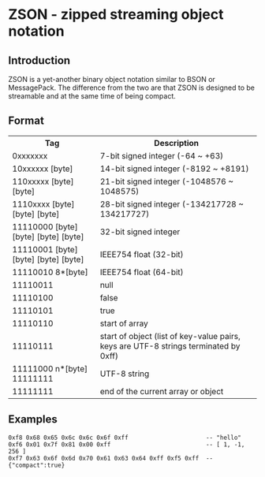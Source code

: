 ZSON - zipped streaming object notation
=======================================

Introduction
------------

ZSON is a yet-another binary object notation similar to BSON or MessagePack.  The difference from the two are that ZSON is designed to be streamable and at the same time of being compact.

Format
------

<table>
<tr>
<th>Tag</th>
<th>Description</th>
</tr>
<tr><td>0xxxxxxx</td><td>7-bit signed integer (-64 ~ +63)</td></tr>
<tr><td>10xxxxxx [byte]</td><td>14-bit signed integer (-8192 ~ +8191)</td></tr>
<tr><td>110xxxxx [byte] [byte]</td><td>21-bit signed integer (-1048576 ~ 1048575)</td></tr>
<tr><td>1110xxxx [byte] [byte] [byte]</td><td>28-bit signed integer (-134217728 ~ 134217727)</td></tr>
<tr><td>11110000 [byte] [byte] [byte] [byte]</td><td>32-bit signed integer</td></tr>
<tr><td>11110001 [byte] [byte] [byte] [byte]</td><td>IEEE754 float (32-bit)</td></tr>
<tr><td>11110010 8*[byte]</td><td>IEEE754 float (64-bit)</td></tr>
<tr><td>11110011</td><td>null</td></tr>
<tr><td>11110100</td><td>false</td></tr>
<tr><td>11110101</td><td>true</td></tr>
<tr><td>11110110</td><td>start of array</td></tr>
<tr><td>11110111</td><td>start of object (list of key-value pairs, keys are UTF-8 strings terminated by 0xff)</td></tr>
<tr><td>11111000 n*[byte] 11111111</td><td>UTF-8 string</td></tr>
<tr><td>11111111</td><td>end of the current array or object</td></tr>
</table>

Examples
--------

```
0xf8 0x68 0x65 0x6c 0x6c 0x6f 0xff                      -- "hello"
0xf6 0x01 0x7f 0x81 0x00 0xff                           -- [ 1, -1, 256 ]
0xf7 0x63 0x6f 0x6d 0x70 0x61 0x63 0x64 0xff 0xf5 0xff  -- {"compact":true}
```
